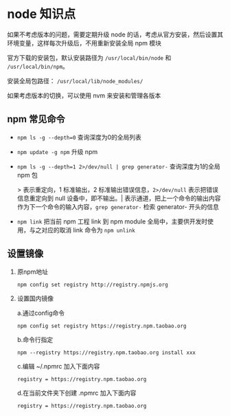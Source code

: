 # node 知识点

如果不考虑版本的问题，需要定期升级 node 的话，考虑从官方安装，然后设置其环境变量，这样每次升级后，不用重新安装全局 npm 模块

官方下载的安装包，默认安装路径为 ```/usr/local/bin/node``` 和 ```/usr/local/bin/npm```。

安装全局包路径： ```/usr/local/lib/node_modules/```

如果考虑版本的切换，可以使用 nvm 来安装和管理各版本

## npm 常见命令

* ```npm ls -g --depth=0``` 查询深度为0的全局列表
* ```npm update -g npm``` 升级 npm
* ```npm ls -g --depth=1 2>/dev/null | grep generator-``` 查询深度为1的全局 npm 包

   \> 表示重定向，1 标准输出，2 标准输出错误信息，```2>/dev/null``` 表示把错误信息重定向到 null 设备中，即不输出。| 表示通道，把上一个命令的输出内容作为下一个命令的输入内容，```grep generator-``` 检索 generator- 开头的信息

* ```npm link``` 把当前 npm 工程 link 到 npm module 全局中，主要供开发时使用，与之对应的取消 link 命令为 ```npm unlink```

## 设置镜像

1. 原npm地址

   ```shell
   npm config set registry http://registry.npmjs.org
   ```

1. 设置国内镜像

   a.通过config命令

   ```shell
   npm config set registry https://registry.npm.taobao.org
   ```

   b.命令行指定

   ```shell
   npm --registry https://registry.npm.taobao.org install xxx
   ```

   c.编辑 ~/.npmrc 加入下面内容

   ```shell
   registry = https://registry.npm.taobao.org
   ```

   d.在当前文件夹下创建 .npmrc 加入下面内容

   ```shell
   registry = https://registry.npm.taobao.org
   ```
